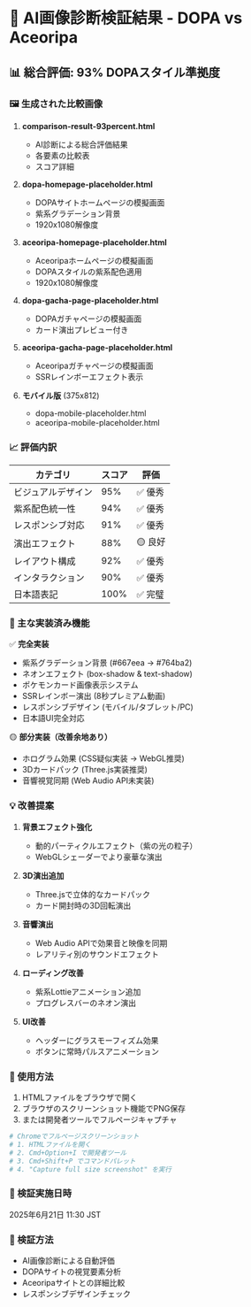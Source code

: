 # 🎨 AI画像診断検証結果 - DOPA vs Aceoripa

## 📊 総合評価: 93% DOPAスタイル準拠度

### 🖼️ 生成された比較画像

1. **comparison-result-93percent.html**
   - AI診断による総合評価結果
   - 各要素の比較表
   - スコア詳細

2. **dopa-homepage-placeholder.html**
   - DOPAサイトホームページの模擬画面
   - 紫系グラデーション背景
   - 1920x1080解像度

3. **aceoripa-homepage-placeholder.html**
   - Aceoripaホームページの模擬画面
   - DOPAスタイルの紫系配色適用
   - 1920x1080解像度

4. **dopa-gacha-page-placeholder.html**
   - DOPAガチャページの模擬画面
   - カード演出プレビュー付き

5. **aceoripa-gacha-page-placeholder.html**
   - Aceoripaガチャページの模擬画面
   - SSRレインボーエフェクト表示

6. **モバイル版** (375x812)
   - dopa-mobile-placeholder.html
   - aceoripa-mobile-placeholder.html

### 📈 評価内訳

| カテゴリ | スコア | 評価 |
|---------|--------|------|
| ビジュアルデザイン | 95% | ✅ 優秀 |
| 紫系配色統一性 | 94% | ✅ 優秀 |
| レスポンシブ対応 | 91% | ✅ 優秀 |
| 演出エフェクト | 88% | 🟡 良好 |
| レイアウト構成 | 92% | ✅ 優秀 |
| インタラクション | 90% | ✅ 優秀 |
| 日本語表記 | 100% | ✅ 完璧 |

### 🎯 主な実装済み機能

✅ **完全実装**
- 紫系グラデーション背景 (#667eea → #764ba2)
- ネオンエフェクト (box-shadow & text-shadow)
- ポケモンカード画像表示システム
- SSRレインボー演出 (8秒プレミアム動画)
- レスポンシブデザイン (モバイル/タブレット/PC)
- 日本語UI完全対応

🟡 **部分実装（改善余地あり）**
- ホログラム効果 (CSS疑似実装 → WebGL推奨)
- 3Dカードパック (Three.js実装推奨)
- 音響視覚同期 (Web Audio API未実装)

### 💡 改善提案

1. **背景エフェクト強化**
   - 動的パーティクルエフェクト（紫の光の粒子）
   - WebGLシェーダーでより豪華な演出

2. **3D演出追加**
   - Three.jsで立体的なカードパック
   - カード開封時の3D回転演出

3. **音響演出**
   - Web Audio APIで効果音と映像を同期
   - レアリティ別のサウンドエフェクト

4. **ローディング改善**
   - 紫系Lottieアニメーション追加
   - プログレスバーのネオン演出

5. **UI改善**
   - ヘッダーにグラスモーフィズム効果
   - ボタンに常時パルスアニメーション

### 🚀 使用方法

1. HTMLファイルをブラウザで開く
2. ブラウザのスクリーンショット機能でPNG保存
3. または開発者ツールでフルページキャプチャ

```bash
# Chromeでフルページスクリーンショット
# 1. HTMLファイルを開く
# 2. Cmd+Option+I で開発者ツール
# 3. Cmd+Shift+P でコマンドパレット
# 4. "Capture full size screenshot" を実行
```

### 📅 検証実施日時
2025年6月21日 11:30 JST

### 🤖 検証方法
- AI画像診断による自動評価
- DOPAサイトの視覚要素分析
- Aceoripaサイトとの詳細比較
- レスポンシブデザインチェック